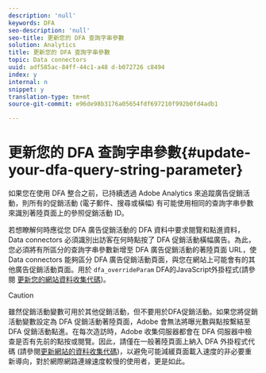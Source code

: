 ```yaml
---
description: 'null'
keywords: DFA
seo-description: 'null'
seo-title: 更新您的 DFA 查詢字串參數
solution: Analytics
title: 更新您的 DFA 查詢字串參數
topic: Data connectors
uuid: adf585ac-84ff-44c1-a48 d-b072726 c8494
index: y
internal: n
snippet: y
translation-type: tm+mt
source-git-commit: e96de98b3176a05654fdf697210f992b0fd4adb1

---
```



# 更新您的 DFA 查詢字串參數{#update-your-dfa-query-string-parameter}

如果您在使用 DFA 整合之前，已持續透過 Adobe Analytics 來追蹤廣告促銷活動，則所有的促銷活動 (電子郵件、搜尋或橫幅) 有可能使用相同的查詢字串參數來識別著陸頁面上的參照促銷活動 ID。

若想瞭解何時應從您 DFA 廣告促銷活動的 DFA 資料中要求閱覽和點進資料，Data connectors 必須識別出訪客在何時點按了 DFA 促銷活動橫幅廣告。為此，您必須將有所區分的查詢字串參數新增至 DFA 廣告促銷活動的著陸頁面 URL，使 Data connectors 能夠區分 DFA 廣告促銷活動頁面，與您在網站上可能會有的其他廣告促銷活動頁面。用於 `dfa_overrideParam` DFA的JavaScript外掛程式(請參閱 [更新您的網站資料收集代碼](../../../dfa-data-connector-analytics/dfa-integration/dfa-web-site-updates/dfa-update-data-collection-code.md#concept-8c108723ea0b4cc9a8c5cdc2d05894e3))。

>[!CAUTION]
>
>雖然促銷活動變數可用於其他促銷活動，但不要用於DFA促銷活動。如果您將促銷活動變數設定為 DFA 促銷活動著陸頁面，Adobe 會無法將曝光數與點按繫結至 DFA 促銷活動點進。在每次造訪時，Adobe 收集伺服器都會在 DFA 伺服器中檢查是否有先前的點按或閱覽。因此，請僅在一般著陸頁面上納入 DFA 外掛程式代碼 (請參閱[更新網站的資料收集代碼](../../../dfa-data-connector-analytics/dfa-integration/dfa-web-site-updates/dfa-update-data-collection-code.md#concept-8c108723ea0b4cc9a8c5cdc2d05894e3))，以避免可能減緩頁面載入速度的非必要重新導向，對於網際網路連線速度較慢的使用者，更是如此。

